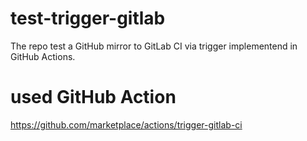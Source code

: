 # test-trigger-gitlab
The repo test a GitHub mirror to GitLab CI via trigger implementend in GitHub Actions.

# used GitHub Action

https://github.com/marketplace/actions/trigger-gitlab-ci
